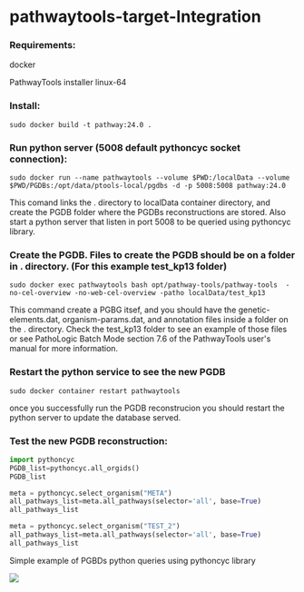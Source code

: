 # pathwaytools-target-Integration

### Requirements:

docker

PathwayTools installer linux-64

### Install:
```
sudo docker build -t pathway:24.0 .
```

### Run python server (5008 default pythoncyc socket connection):
```
sudo docker run --name pathwaytools --volume $PWD:/localData --volume $PWD/PGDBs:/opt/data/ptools-local/pgdbs -d -p 5008:5008 pathway:24.0 
```
This comand links the . directory to localData container directory, and create the PGDB folder where the PGDBs reconstructions are stored. Also start a python server that listen in port 5008 to be queried using pythoncyc library.


### Create the PGDB. Files to create the PGDB should be on a folder in . directory. (For this example test_kp13 folder)
```
sudo docker exec pathwaytools bash opt/pathway-tools/pathway-tools  -no-cel-overview -no-web-cel-overview -patho localData/test_kp13
```
This command create a PGBG itsef, and you should have the genetic-elements.dat, organism-params.dat, and annotation files inside a folder on the . directory. Check the test_kp13 folder to see an example of those files or see PathoLogic Batch Mode section 7.6 of the PathwayTools user's manual for more information.


### Restart the python service to see the new PGDB
```
sudo docker container restart pathwaytools
```
once you successfully run the PGDB reconstrucion you should restart the python server to update the database served.

### Test the new PGDB reconstruction:

```python
import pythoncyc
PGDB_list=pythoncyc.all_orgids()
PGDB_list

meta = pythoncyc.select_organism("META")
all_pathways_list=meta.all_pathways(selector='all', base=True)
all_pathways_list

meta = pythoncyc.select_organism("TEST_2")
all_pathways_list=meta.all_pathways(selector='all', base=True)
all_pathways_list
```
Simple example of PGBDs python queries using pythoncyc library

<img src="https://docs.google.com/drawings/d/1yNp2wlEK0HYLAtRyw1voCTVYEGJ9KNBmqQun7bjWbB8/export/png"/>
